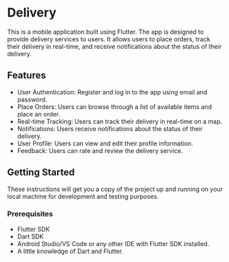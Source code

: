 # Delivery

This is a mobile application built using Flutter. The app is designed to provide delivery services to users. It allows users to place orders, track their delivery in real-time, and receive notifications about the status of their delivery.

## Features

- User Authentication: Register and log in to the app using email and password.
- Place Orders: Users can browse through a list of available items and place an order.
- Real-time Tracking: Users can track their delivery in real-time on a map.
- Notifications: Users receive notifications about the status of their delivery.
- User Profile: Users can view and edit their profile information.
- Feedback: Users can rate and review the delivery service.

## Getting Started

These instructions will get you a copy of the project up and running on your local machine for development and testing purposes.

### Prerequisites

- Flutter SDK
- Dart SDK
- Android Studio/VS Code or any other IDE with Flutter SDK installed.
- A little knowledge of Dart and Flutter.
